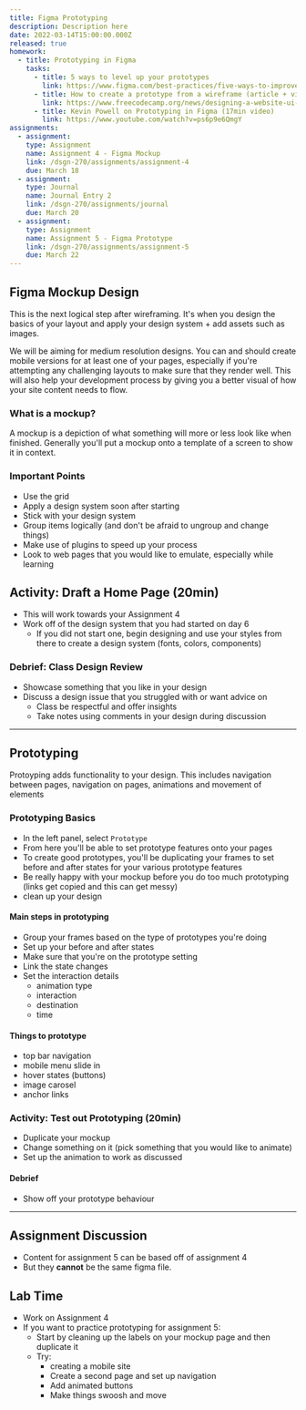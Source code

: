 ```yaml
---
title: Figma Prototyping
description: Description here
date: 2022-03-14T15:00:00.000Z
released: true
homework:
  - title: Prototyping in Figma
    tasks:
      - title: 5 ways to level up your prototypes
        link: https://www.figma.com/best-practices/five-ways-to-improve-your-prototyping-workflow/
      - title: How to create a prototype from a wireframe (article + video)
        link: https://www.freecodecamp.org/news/designing-a-website-ui-with-prototyping/
      - title: Kevin Powell on Prototyping in Figma (17min video)
        link: https://www.youtube.com/watch?v=ps6p9e6QmgY
assignments:
  - assignment:
    type: Assignment
    name: Assignment 4 - Figma Mockup
    link: /dsgn-270/assignments/assignment-4
    due: March 18
  - assignment:
    type: Journal
    name: Journal Entry 2
    link: /dsgn-270/assignments/journal
    due: March 20
  - assignment:
    type: Assignment
    name: Assignment 5 - Figma Prototype
    link: /dsgn-270/assignments/assignment-5
    due: March 22
---
```


## Figma Mockup Design

This is the next logical step after wireframing. It's when you design the basics of your layout and apply your design system + add assets such as images.

We will be aiming for medium resolution designs. You can and should create mobile versions for at least one of your pages, especially if you're attempting any challenging layouts to make sure that they render well. This will also help your development process by giving you a better visual of how your site content needs to flow.

### What is a mockup?

A mockup is a depiction of what something will more or less look like when finished. Generally you'll put a mockup onto a template of a screen to show it in context.

### Important Points

- Use the grid
- Apply a design system soon after starting
- Stick with your design system
- Group items logically (and don't be afraid to ungroup and change things)
- Make use of plugins to speed up your process
- Look to web pages that you would like to emulate, especially while learning

## Activity: Draft a Home Page (20min)

- This will work towards your Assignment 4
- Work off of the design system that you had started on day 6
  - If you did not start one, begin designing and use your styles from there to create a design system (fonts, colors, components)

### Debrief: Class Design Review

- Showcase something that you like in your design
- Discuss a design issue that you struggled with or want advice on
  - Class be respectful and offer insights
  - Take notes using comments in your design during discussion

---

## Prototyping

Protoyping adds functionality to your design. This includes navigation between pages, navigation on pages, animations and movement of elements

### Prototyping Basics

- In the left panel, select `Prototype`
- From here you'll be able to set prototype features onto your pages
- To create good prototypes, you'll be duplicating your frames to set before and after states for your various prototype features
- Be really happy with your mockup before you do too much prototyping (links get copied and this can get messy)
- clean up your design

#### Main steps in prototyping

- Group your frames based on the type of prototypes you're doing
- Set up your before and after states
- Make sure that you're on the prototype setting
- Link the state changes
- Set the interaction details
  - animation type
  - interaction
  - destination
  - time

#### Things to prototype

- top bar navigation
- mobile menu slide in
- hover states (buttons)
- image carosel
- anchor links

### Activity: Test out Prototyping (20min)

- Duplicate your mockup
- Change something on it (pick something that you would like to animate)
- Set up the animation to work as discussed

#### Debrief

- Show off your prototype behaviour

---

## Assignment Discussion

- Content for assignment 5 can be based off of assignment 4
- But they **cannot** be the same figma file.

## Lab Time

- Work on Assignment 4
- If you want to practice prototyping for assignment 5:
  - Start by cleaning up the labels on your mockup page and then duplicate it
  - Try:
    - creating a mobile site
    - Create a second page and set up navigation
    - Add animated buttons
    - Make things swoosh and move

<home-work :home-work="homework"></home-work>
